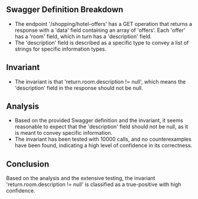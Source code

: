 ## Swagger Definition Breakdown
- The endpoint '/shopping/hotel-offers' has a GET operation that returns a response with a 'data' field containing an array of 'offers'. Each 'offer' has a 'room' field, which in turn has a 'description' field.
- The 'description' field is described as a specific type to convey a list of strings for specific information types.

## Invariant
- The invariant is that 'return.room.description != null', which means the 'description' field in the response should not be null.

## Analysis
- Based on the provided Swagger definition and the invariant, it seems reasonable to expect that the 'description' field should not be null, as it is meant to convey specific information.
- The invariant has been tested with 10000 calls, and no counterexamples have been found, indicating a high level of confidence in its correctness.

## Conclusion
Based on the analysis and the extensive testing, the invariant 'return.room.description != null' is classified as a true-positive with high confidence.
